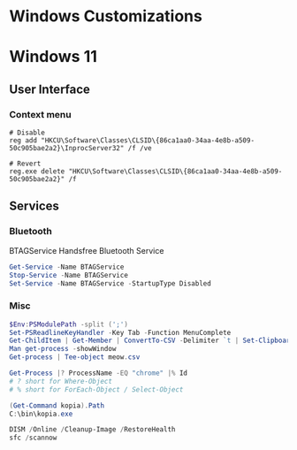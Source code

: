 # Windows Customizations


# Windows 11
## User Interface

### Context menu
```
# Disable
reg add "HKCU\Software\Classes\CLSID\{86ca1aa0-34aa-4e8b-a509-50c905bae2a2}\InprocServer32" /f /ve

# Revert
reg.exe delete "HKCU\Software\Classes\CLSID\{86ca1aa0-34aa-4e8b-a509-50c905bae2a2}" /f
```

## Services
### Bluetooth

BTAGService
Handsfree Bluetooth Service

```powershell
Get-Service -Name BTAGService
Stop-Service -Name BTAGService
Set-Service -Name BTAGService -StartupType Disabled
```

### Misc
```powershell
$Env:PSModulePath -split (';')
Set-PSReadlineKeyHandler -Key Tab -Function MenuComplete
Get-ChildItem | Get-Member | ConvertTo-CSV -Delimiter `t | Set-Clipboard
Man get-process -showWindow
Get-process | Tee-object meow.csv

Get-Process |? ProcessName -EQ "chrome" |% Id
# ? short for Where-Object
# % short for ForEach-Object / Select-Object

(Get-Command kopia).Path
C:\bin\kopia.exe
```

```powershell
DISM /Online /Cleanup-Image /RestoreHealth
sfc /scannow
```

